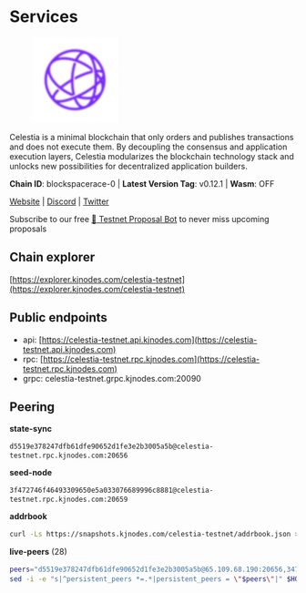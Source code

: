# Services

<figure><img src="https://raw.githubusercontent.com/kj89/cosmos-images/main/logos/celestia.png" width="150" alt=""><figcaption></figcaption></figure>

Celestia is a minimal blockchain that only orders and publishes transactions and  does not execute them. By decoupling the consensus and application execution layers,  Celestia modularizes the blockchain technology stack and unlocks new possibilities  for decentralized application builders.

**Chain ID**: blockspacerace-0 | **Latest Version Tag**: v0.12.1 | **Wasm**: OFF

[Website](https://celestia.org) | [Discord](https://discord.gg/celestiacommunity) | [Twitter](https://twitter.com/CelestiaOrg)



Subscribe to our free [🤖 Testnet Proposal Bot](https://t.me/kjnodes_testnet_proposal_bot) to never miss upcoming proposals


## Chain explorer
[https://explorer.kjnodes.com/celestia-testnet](https://explorer.kjnodes.com/celestia-testnet)

## Public endpoints

* api: [https://celestia-testnet.api.kjnodes.com](https://celestia-testnet.api.kjnodes.com)
* rpc: [https://celestia-testnet.rpc.kjnodes.com](https://celestia-testnet.rpc.kjnodes.com)
* grpc: celestia-testnet.grpc.kjnodes.com:20090

## Peering

**state-sync**

```text
d5519e378247dfb61dfe90652d1fe3e2b3005a5b@celestia-testnet.rpc.kjnodes.com:20656
```

**seed-node**

```text
3f472746f46493309650e5a033076689996c8881@celestia-testnet.rpc.kjnodes.com:20659
```

**addrbook**
```bash
curl -Ls https://snapshots.kjnodes.com/celestia-testnet/addrbook.json > $HOME/.celestia-app/config/addrbook.json
```

**live-peers** (28)
```bash
peers="d5519e378247dfb61dfe90652d1fe3e2b3005a5b@65.109.68.190:20656,3470257481d3f6cf1f7b13e47ce4347624f185c8@190.2.136.144:30156,24770b73138ee6a2113e4c35b5e3525749c21350@109.238.11.182:26656,e225815e3da7a26d712c074045977034a901bbc0@5.9.106.214:26686,ebf8c82dd6bc37aebcc38f5bff61593d9e3ca370@65.21.163.230:26656,e4fa11cfb413d69d95dc90a0e12125b091b1d574@51.158.115.159:26656,60e771182358034b4ce475b7a0d8d48734aa9dc8@85.190.134.34:26656,e85b086d236a2c9a4d285e6d44126bb6fc6a1555@131.153.158.209:26656,8f14ec71e1d712c912c27485a169c2519628cfb6@185.225.232.196:21656,2b8f5b788108c593378ce0dad8faff180b854cb4@185.56.139.86:26656,3ef426538e3b8bfa274aa9a442583bbbda71942f@185.144.99.12:26656,71819ce1899c1f4f0f138f7a538958dd0d3d3ff8@5.9.78.252:27656,5fa6853eb52bc3a5ff1fe56b988515d16644819a@65.21.232.33:2000,af66f28f19f747bd2b5a18d91d143dc8e035f86a@47.147.226.228:52656,0293f2cf7184da95bc6ea6ff31c7e97578b9c7ff@65.109.106.95:26656,2b749c2f0dd5953eeb5379c7ae7a15ed1020f7e5@135.181.136.124:26656,63636c9bec15f0039f78bc48736fe8b84e9e8a60@38.242.233.37:26656,143a1eda55f71240a9b22a1bedc00868fd2a46de@65.109.19.168:26656,c97019ef9ee43e93ad9019514b612e6b8363c3fd@138.201.63.38:26686,dc76534dfede17c47ec162fce0937b446a627820@206.189.92.202:26656,f94f42134de575d00a75f8b2f77e4c56cdb750fc@88.217.142.187:26696,7db3d8fa353b4cf293244f7526cdabfaebef53bf@158.160.24.133:26656,5f8be26e18e08d32b5f4273063819793fd9f93a4@35.206.182.97:26656,721d15a87ce8b3062284614def3c32b72019de5b@35.206.161.204:26656,6df4a6d0db5a771b84055646fe3814c655dd3428@95.216.163.64:26656,a20a5f47307049619d2fe689f3c33f1f7ab9470c@162.55.245.144:2130,7a89c8c63ee0a305d236eabb435ea54f1c08d3dd@125.143.190.194:17002,a98c082b003204f1bf4483cf2eb6ef2a7df4c8a2@103.50.32.25:26656"
sed -i -e "s|^persistent_peers *=.*|persistent_peers = \"$peers\"|" $HOME/.celestia-app/config/config.toml
```
